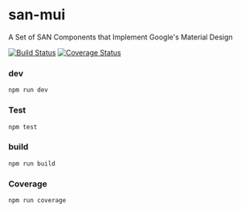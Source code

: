 # san-mui

A Set of SAN Components that Implement Google's Material Design

[![Build Status](https://travis-ci.org/ecomfe/san-mui.svg?style=flat)](https://travis-ci.org/ecomfe/san-mui)
[![Coverage Status](https://coveralls.io/repos/github/ecomfe/san-mui/badge.svg?branch=master)](https://coveralls.io/github/ecomfe/san-mui?branch=master)

### dev
    
    npm run dev


### Test

    npm test


### build

    npm run build
    
    
### Coverage
    
    npm run coverage
   
